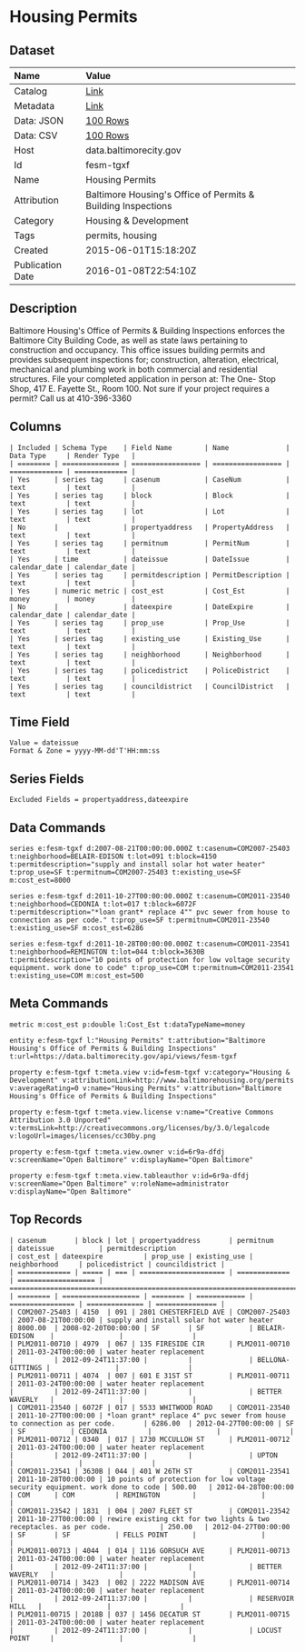 # Housing Permits

## Dataset

| Name | Value |
| :--- | :---- |
| Catalog | [Link](https://catalog.data.gov/dataset/housing-permits) |
| Metadata | [Link](https://data.baltimorecity.gov/api/views/fesm-tgxf) |
| Data: JSON | [100 Rows](https://data.baltimorecity.gov/api/views/fesm-tgxf/rows.json?max_rows=100) |
| Data: CSV | [100 Rows](https://data.baltimorecity.gov/api/views/fesm-tgxf/rows.csv?max_rows=100) |
| Host | data.baltimorecity.gov |
| Id | fesm-tgxf |
| Name | Housing Permits |
| Attribution | Baltimore Housing's Office of Permits & Building Inspections |
| Category | Housing & Development |
| Tags | permits, housing |
| Created | 2015-06-01T15:18:20Z |
| Publication Date | 2016-01-08T22:54:10Z |

## Description

Baltimore Housing's Office of Permits & Building Inspections enforces the Baltimore City Building Code, as well as state laws pertaining to construction and occupancy. This office issues building permits and provides subsequent inspections for; construction, alteration, electrical, mechanical and plumbing work in both commercial and residential structures. File your completed application in person at: The One- Stop Shop, 417 E. Fayette St., Room 100. Not sure if your project requires a permit? Call us at 410-396-3360

## Columns

```ls
| Included | Schema Type    | Field Name        | Name              | Data Type     | Render Type   |
| ======== | ============== | ================= | ================= | ============= | ============= |
| Yes      | series tag     | casenum           | CaseNum           | text          | text          |
| Yes      | series tag     | block             | Block             | text          | text          |
| Yes      | series tag     | lot               | Lot               | text          | text          |
| No       |                | propertyaddress   | PropertyAddress   | text          | text          |
| Yes      | series tag     | permitnum         | PermitNum         | text          | text          |
| Yes      | time           | dateissue         | DateIssue         | calendar_date | calendar_date |
| Yes      | series tag     | permitdescription | PermitDescription | text          | text          |
| Yes      | numeric metric | cost_est          | Cost_Est          | money         | money         |
| No       |                | dateexpire        | DateExpire        | calendar_date | calendar_date |
| Yes      | series tag     | prop_use          | Prop_Use          | text          | text          |
| Yes      | series tag     | existing_use      | Existing_Use      | text          | text          |
| Yes      | series tag     | neighborhood      | Neighborhood      | text          | text          |
| Yes      | series tag     | policedistrict    | PoliceDistrict    | text          | text          |
| Yes      | series tag     | councildistrict   | CouncilDistrict   | text          | text          |
```

## Time Field

```ls
Value = dateissue
Format & Zone = yyyy-MM-dd'T'HH:mm:ss
```

## Series Fields

```ls
Excluded Fields = propertyaddress,dateexpire
```

## Data Commands

```ls
series e:fesm-tgxf d:2007-08-21T00:00:00.000Z t:casenum=COM2007-25403 t:neighborhood=BELAIR-EDISON t:lot=091 t:block=4150 t:permitdescription="supply and install solar hot water heater" t:prop_use=SF t:permitnum=COM2007-25403 t:existing_use=SF m:cost_est=8000

series e:fesm-tgxf d:2011-10-27T00:00:00.000Z t:casenum=COM2011-23540 t:neighborhood=CEDONIA t:lot=017 t:block=6072F t:permitdescription="*loan grant* replace 4"" pvc sewer from house to connection as per code." t:prop_use=SF t:permitnum=COM2011-23540 t:existing_use=SF m:cost_est=6286

series e:fesm-tgxf d:2011-10-28T00:00:00.000Z t:casenum=COM2011-23541 t:neighborhood=REMINGTON t:lot=044 t:block=3630B t:permitdescription="10 points of protection for low voltage security equipment. work done to code" t:prop_use=COM t:permitnum=COM2011-23541 t:existing_use=COM m:cost_est=500
```

## Meta Commands

```ls
metric m:cost_est p:double l:Cost_Est t:dataTypeName=money

entity e:fesm-tgxf l:"Housing Permits" t:attribution="Baltimore Housing's Office of Permits & Building Inspections" t:url=https://data.baltimorecity.gov/api/views/fesm-tgxf

property e:fesm-tgxf t:meta.view v:id=fesm-tgxf v:category="Housing & Development" v:attributionLink=http://www.baltimorehousing.org/permits v:averageRating=0 v:name="Housing Permits" v:attribution="Baltimore Housing's Office of Permits & Building Inspections"

property e:fesm-tgxf t:meta.view.license v:name="Creative Commons Attribution 3.0 Unported" v:termsLink=http://creativecommons.org/licenses/by/3.0/legalcode v:logoUrl=images/licenses/cc30by.png

property e:fesm-tgxf t:meta.view.owner v:id=6r9a-dfdj v:screenName="Open Baltimore" v:displayName="Open Baltimore"

property e:fesm-tgxf t:meta.view.tableauthor v:id=6r9a-dfdj v:screenName="Open Baltimore" v:roleName=administrator v:displayName="Open Baltimore"
```

## Top Records

```ls
| casenum       | block | lot | propertyaddress       | permitnum     | dateissue           | permitdescription                                                             | cost_est | dateexpire          | prop_use | existing_use | neighborhood     | policedistrict | councildistrict | 
| ============= | ===== | === | ===================== | ============= | =================== | ============================================================================= | ======== | =================== | ======== | ============ | ================ | ============== | =============== | 
| COM2007-25403 | 4150  | 091 | 2801 CHESTERFIELD AVE | COM2007-25403 | 2007-08-21T00:00:00 | supply and install solar hot water heater                                     | 8000.00  | 2008-02-20T00:00:00 | SF       | SF           | BELAIR-EDISON    |                |                 | 
| PLM2011-00710 | 4979  | 067 | 135 FIRESIDE CIR      | PLM2011-00710 | 2011-03-24T00:00:00 | water heater replacement                                                      |          | 2012-09-24T11:37:00 |          |              | BELLONA-GITTINGS |                |                 | 
| PLM2011-00711 | 4074  | 007 | 601 E 31ST ST         | PLM2011-00711 | 2011-03-24T00:00:00 | water heater replacement                                                      |          | 2012-09-24T11:37:00 |          |              | BETTER WAVERLY   |                |                 | 
| COM2011-23540 | 6072F | 017 | 5533 WHITWOOD ROAD    | COM2011-23540 | 2011-10-27T00:00:00 | *loan grant* replace 4" pvc sewer from house to connection as per code.       | 6286.00  | 2012-04-27T00:00:00 | SF       | SF           | CEDONIA          |                |                 | 
| PLM2011-00712 | 0340  | 017 | 1730 MCCULLOH ST      | PLM2011-00712 | 2011-03-24T00:00:00 | water heater replacement                                                      |          | 2012-09-24T11:37:00 |          |              | UPTON            |                |                 | 
| COM2011-23541 | 3630B | 044 | 401 W 26TH ST         | COM2011-23541 | 2011-10-28T00:00:00 | 10 points of protection for low voltage security equipment. work done to code | 500.00   | 2012-04-28T00:00:00 | COM      | COM          | REMINGTON        |                |                 | 
| COM2011-23542 | 1831  | 004 | 2007 FLEET ST         | COM2011-23542 | 2011-10-27T00:00:00 | rewire existing ckt for two lights & two receptacles. as per code.            | 250.00   | 2012-04-27T00:00:00 | SF       | SF           | FELLS POINT      |                |                 | 
| PLM2011-00713 | 4044  | 014 | 1116 GORSUCH AVE      | PLM2011-00713 | 2011-03-24T00:00:00 | water heater replacement                                                      |          | 2012-09-24T11:37:00 |          |              | BETTER WAVERLY   |                |                 | 
| PLM2011-00714 | 3423  | 002 | 2222 MADISON AVE      | PLM2011-00714 | 2011-03-24T00:00:00 | water heater replacement                                                      |          | 2012-09-24T11:37:00 |          |              | RESERVOIR HILL   |                |                 | 
| PLM2011-00715 | 2018B | 037 | 1456 DECATUR ST       | PLM2011-00715 | 2011-03-24T00:00:00 | water heater replacement                                                      |          | 2012-09-24T11:37:00 |          |              | LOCUST POINT     |                |                 | 
```
